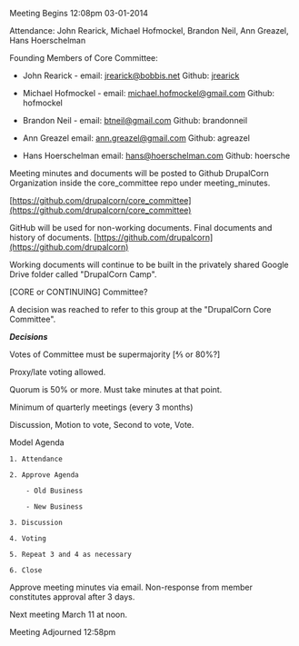Meeting Begins 12:08pm 03-01-2014

Attendance: John Rearick, Michael Hofmockel, Brandon Neil, Ann Greazel, Hans Hoerschelman

Founding Members of Core Committee:

* John Rearick - email: [jrearick@bobbis.net](mailto:jrearick@bobbis.net) Github: [jrearick](mailto:jrearick@bobis.net)

* Michael Hofmockel - email: [michael.hofmockel@gmail.com](mailto:michael.hofmockel@gmail.com) Github: hofmockel

* Brandon Neil - email: [btneil@gmail.com](mailto:btneil@gmail.com) Github: brandonneil

* Ann Greazel email: [ann.greazel@gmail.com](mailto:ann.greazel@gmail.com) Github: agreazel

* Hans Hoerschelman email: [hans@hoerschelman.com](mailto:hans@hoerschelman.com) Github: hoersche

Meeting minutes and documents will be posted to Github DrupalCorn Organization inside the core_committee repo under meeting_minutes.

[https://github.com/drupalcorn/core_committee](https://github.com/drupalcorn/core_committee)

GitHub will be used for non-working documents. Final documents and history of documents. [https://github.com/drupalcorn](https://github.com/drupalcorn)

Working documents will continue to be built in the privately shared Google Drive folder called "DrupalCorn Camp".

[CORE or CONTINUING] Committee?

A decision was reached to refer to this group at the "DrupalCorn Core Committee".

**_Decisions_**

Votes of Committee must be supermajority [⅘ or 80%?]

Proxy/late voting allowed.

Quorum is 50% or more. Must take minutes at that point.

Minimum of quarterly meetings (every 3 months)

Discussion, Motion to vote, Second to vote, Vote.

Model Agenda

	1. Attendance

	2. Approve Agenda

		- Old Business

		- New Business

	3. Discussion

	4. Voting

	5. Repeat 3 and 4 as necessary

	6. Close 

Approve meeting minutes via email. Non-response from member constitutes approval after 3 days.

Next meeting March 11 at noon.

Meeting Adjourned 12:58pm

